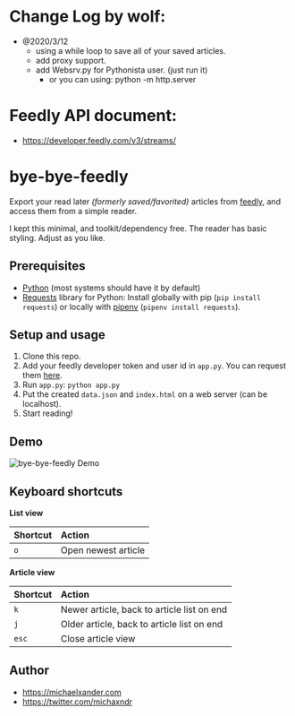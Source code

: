 # Change Log by wolf:
  - @2020/3/12  
    - using a while loop to save all of your saved articles.
    - add proxy support.
    - add Websrv.py for Pythonista user. (just run it)
      - or you can using: python -m http.server 
   
# Feedly API document:
  - https://developer.feedly.com/v3/streams/

# bye-bye-feedly

Export your read later *(formerly saved/favorited)* articles from [feedly](https://feedly.com), and access them from a simple reader.

I kept this minimal, and toolkit/dependency free. The reader has basic styling. Adjust as you like.

## Prerequisites

- [Python](https://www.python.org/downloads/) (most systems should have it by default)
- [Requests](https://2.python-requests.org//en/master/user/install/) library for Python: Install globally with pip (`pip install requests`) or locally with [pipenv](http://pipenv.org) (`pipenv install requests`).

## Setup and usage

1. Clone this repo.
2. Add your feedly developer token and user id in `app.py`. You can request them [here](https://feedly.com/v3/auth/dev).
3. Run `app.py`: `python app.py`
4. Put the created `data.json` and `index.html` on a web server (can be localhost).
5. Start reading!

## Demo

![bye-bye-feedly Demo](https://i.imgur.com/zHcy4u7.gif)

## Keyboard shortcuts

**List view**

Shortcut | Action
:------- | :-----
`o` | Open newest article

**Article view**

Shortcut | Action
:------- | :-----
`k` | Newer article, back to article list on end
`j` | Older article, back to article list on end
`esc` | Close article view

## Author

* https://michaelxander.com
* https://twitter.com/michaxndr
